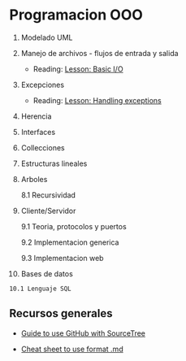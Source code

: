 # Programacion OOO

 1. Modelado UML

 2. Manejo de archivos - flujos de entrada y salida

 	* Reading: [Lesson: Basic I/O](https://docs.oracle.com/javase/tutorial/essential/io/index.html)
 
 3. Excepciones
    * Reading: [Lesson: Handling exceptions](https://docs.oracle.com/javase/tutorial/essential/io/index.html)

 4. Herencia

 5. Interfaces

 6. Collecciones

 7. Estructuras lineales

 8. Arboles

	8.1 Recursividad
 
 9. Cliente/Servidor

 	9.1 Teoria, protocolos y puertos

 	9.2 Implementacion generica

 	9.3 Implementacion web

 10. Bases de datos

    10.1 Lenguaje SQL


## Recursos generales
* [Guide to use GitHub with SourceTree](https://www.youtube.com/watch?v=Yq32Ifx0bXw)

* [Cheat sheet to use format .md](https://github.com/adam-p/markdown-here/wiki/Markdown-Cheatsheet#lines)
